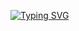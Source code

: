 [![Typing SVG](https://readme-typing-svg.demolab.com?font=roboto&size=24&duration=2500&pause=1500&vCenter=true&width=435&lines=Hello%2C+I'm+Mykola+%F0%9F%91%8B;Web+Developer+%F0%9F%8C%8F)](https://git.io/typing-svg)

<!--
**mykolao/mykolao** is a ✨ _special_ ✨ repository because its `README.md` (this file) appears on your GitHub profile.

Here are some ideas to get you started:

- 🔭 I’m currently working on ...
- 🌱 I’m currently learning ...
- 👯 I’m looking to collaborate on ...
- 🤔 I’m looking for help with ...
- 💬 Ask me about ...
- 📫 How to reach me: ...
- 😄 Pronouns: ...
- ⚡ Fun fact: ...
-->
